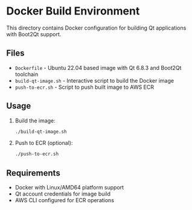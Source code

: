 # Docker Build Environment

This directory contains Docker configuration for building Qt applications with Boot2Qt support.

## Files

- `Dockerfile` - Ubuntu 22.04 based image with Qt 6.8.3 and Boot2Qt toolchain
- `build-qt-image.sh` - Interactive script to build the Docker image
- `push-to-ecr.sh` - Script to push built image to AWS ECR

## Usage

1. Build the image:
   ```bash
   ./build-qt-image.sh
   ```

2. Push to ECR (optional):
   ```bash
   ./push-to-ecr.sh
   ```

## Requirements

- Docker with Linux/AMD64 platform support
- Qt account credentials for image build
- AWS CLI configured for ECR operations